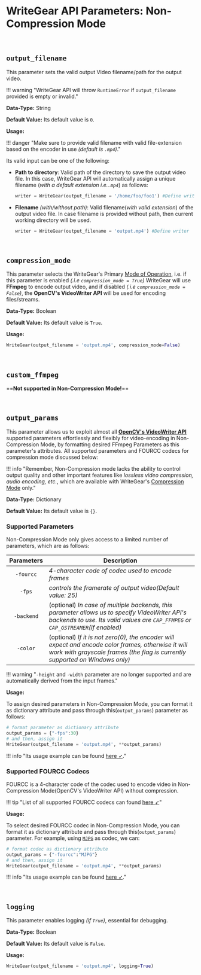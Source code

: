 <!--
===============================================
vidgear library source-code is deployed under the Apache 2.0 License:

Copyright (c) 2019-2020 Abhishek Thakur(@abhiTronix) <abhi.una12@gmail.com>

Licensed under the Apache License, Version 2.0 (the "License");
you may not use this file except in compliance with the License.
You may obtain a copy of the License at

   http://www.apache.org/licenses/LICENSE-2.0

Unless required by applicable law or agreed to in writing, software
distributed under the License is distributed on an "AS IS" BASIS,
WITHOUT WARRANTIES OR CONDITIONS OF ANY KIND, either express or implied.
See the License for the specific language governing permissions and
limitations under the License.
===============================================
-->

# WriteGear API Parameters: Non-Compression Mode

&thinsp;

## **`output_filename`**

This parameter sets the valid output Video filename/path for the output video.

!!! warning "WriteGear API will throw `RuntimeError` if `output_filename` provided is empty or invalid."

**Data-Type:** String

**Default Value:** Its default value is `0`. 

**Usage:**

!!! danger "Make sure to provide valid filename with valid file-extension based on the encoder in use _(default is `.mp4`)_."

Its valid input can be one of the following: 

* **Path to directory**: Valid path of the directory to save the output video file. In this case, WriteGear API will automatically assign a unique filename (_with a default extension i.e.`.mp4`_) as follows:

    ```python
    writer = WriteGear(output_filename = '/home/foo/foo1') #Define writer 
    ```

* **Filename** _(with/without path)_: Valid filename(_with valid extension_) of the output video file. In case filename is provided without path, then current working directory will be used.

    ```python
    writer = WriteGear(output_filename = 'output.mp4') #Define writer 
    ```

&nbsp;


## **`compression_mode`**

This parameter selects the WriteGear's Primary [Mode of Operation](../../introduction/#modes-of-operation), i.e. if this parameter is enabled _(.i.e `compression_mode = True`)_ WriteGear will use **FFmpeg** to encode output video, and if disabled _(.i.e `compression_mode = False`)_, the **OpenCV's VideoWriter API** will be used for encoding files/streams. 

**Data-Type:** Boolean

**Default Value:** Its default value is `True`.

**Usage:**

```python
WriteGear(output_filename = 'output.mp4', compression_mode=False)
```

&nbsp;


## **`custom_ffmpeg`**

==**Not supported in Non-Compression Mode!**==

&nbsp;

## **`output_params`**

This parameter allows us to exploit almost all [**OpenCV's VideoWriter API**](https://docs.opencv.org/master/dd/d9e/classcv_1_1VideoWriter.html#ad59c61d8881ba2b2da22cff5487465b5) supported parameters effortlessly and flexibly for video-encoding in Non-Compression Mode, by formatting desired FFmpeg Parameters as this parameter's attributes. All supported parameters and FOURCC codecs for compression mode discussed below:


!!! info "Remember, Non-Compression mode lacks the ability to control output quality and other important features like _lossless video compression, audio encoding, etc._, which are available with WriteGear's [Compression Mode](../../compression/overview/) only."


**Data-Type:** Dictionary

**Default Value:** Its default value is `{}`.


### Supported Parameters

Non-Compression Mode only gives access to a limited number of parameters, which are as follows:

| Parameters | Description |
|:-----------:|-------------|
|`-fourcc`| _4-character code of codec used to encode frames_ |
|`-fps`| _controls the framerate of output video(Default value: 25)_ |
|`-backend`| (optional) _In case of multiple backends, this parameter allows us to specify VideoWriter API's backends to use. Its valid values are `CAP_FFMPEG` or `CAP_GSTREAMER`(if enabled)_  |
|`-color`| (optional) _If it is not zero(0), the encoder will expect and encode color frames, otherwise it will work with grayscale frames (the flag is currently supported on Windows only)_ |

!!! warning "`-height` and `-width` parameter are no longer supported and are automatically derived from the input frames."


**Usage:**

To assign desired parameters in Non-Compression Mode, you can format it as dictionary attribute and pass through this(`output_params`) parameter as follows:

```python
# format parameter as dictionary attribute
output_params = {"-fps":30} 
# and then, assign it
WriteGear(output_filename = 'output.mp4', **output_params)
```

!!! info "Its usage example can be found [here ➶](../usage/#using-non-compression-mode-with-videocapture-gears)."

### Supported FOURCC Codecs

FOURCC is a 4-character code of the codec used to encode video in Non-Compression Mode(OpenCV's VideoWriter API) without compression.

!!! tip "List of all supported FOURCC codecs can found [here ➶](http://www.fourcc.org/codecs.php)"

**Usage:**

To select desired FOURCC codec in Non-Compression Mode, you can format it as dictionary attribute and pass through this(`output_params`) parameter. For example, using [`MJPG`](http://www.fourcc.org/mjpg/) as codec, we can:

```python
# format codec as dictionary attribute
output_params = {"-fourcc":"MJPG"} 
# and then, assign it
WriteGear(output_filename = 'output.mp4', **output_params)
```

!!! info "Its usage example can be found [here ➶](../usage/#using-non-compression-mode-with-videocapture-gears)."

&nbsp; 

## **`logging`**

This parameter enables logging _(if `True`)_, essential for debugging. 

**Data-Type:** Boolean

**Default Value:** Its default value is `False`.

**Usage:**

```python
WriteGear(output_filename = 'output.mp4', logging=True)
```

&nbsp;
